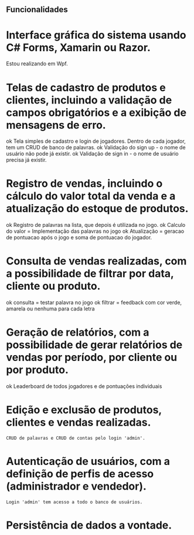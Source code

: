 ## Funcionalidades

# Interface gráfica do sistema usando C# Forms, Xamarin ou Razor.
   Estou realizando em Wpf.
    
# Telas de cadastro de produtos e clientes, incluindo a validação de campos obrigatórios e a exibição de mensagens de erro.
ok    Tela simples de cadastro e login de jogadores. Dentro de cada jogador, tem um CRUD de banco de palavras.
ok    Validação do sign up - o nome de usuário não pode já existir.
ok    Validação de sign in - o nome de usuário precisa já existir.

# Registro de vendas, incluindo o cálculo do valor total da venda e a atualização do estoque de produtos.
ok    Registro de palavras na lista, que depois é utilizada no jogo.
ok    Calculo do valor = Implementação das palavras no jogo
ok   Atualização = geracao de pontuacao após o jogo e soma de pontuacao do jogador.

# Consulta de vendas realizadas, com a possibilidade de filtrar por data, cliente ou produto.
ok    consulta = testar palavra no jogo
ok    filtrar = feedback com cor verde, amarela ou nenhuma para cada letra

# Geração de relatórios, com a possibilidade de gerar relatórios de vendas por período, por cliente ou por produto.
ok    Leaderboard de todos jogadores e de pontuações individuais

# Edição e exclusão de produtos, clientes e vendas realizadas.
    CRUD de palavras e CRUD de contas pelo login 'admin'.

# Autenticação de usuários, com a definição de perfis de acesso (administrador e vendedor).
    Login 'admin' tem acesso a todo o banco de usuários.

# Persistência de dados a vontade.
 